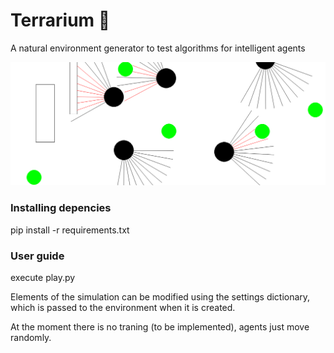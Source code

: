 # Terrarium :leaves:
A natural environment generator to test algorithms for intelligent agents

![alt text](image.png "Terrarium")

### Installing depencies

pip install -r requirements.txt

### User guide

execute play.py

Elements of the simulation can be modified using the settings dictionary,
which is passed to the environment when it is created.

At the moment there is no traning (to be implemented), agents just move randomly.


